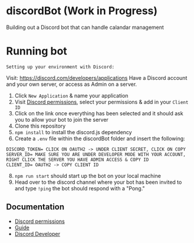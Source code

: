 # discordBot (Work in Progress)

Building out a Discord bot that can handle calandar management

# Running bot

```
Setting up your environment with Discord:
```
Visit: https://discord.com/developers/applications
Have a Discord account and your own server, or access as Admin on a server.

1. Click `New Application` & name your application
3. Visit [Discord permissions](https://discordapi.com/permissions.html#2147732544), select your permissions & add in your `Client ID`
4. Click on the link once everything has been selected and it should ask you to allow your bot to join the server
5. Clone this repository
6. `npm install` to install the discord.js dependency
7. Create a `.env` file within the discordBot folder and insert the following:
  ```
  DISCORD_TOKEN= CLICK ON OAUTH2 -> UNDER CLIENT SECRET, CLICK ON COPY 
  SERVER_ID= MAKE SURE YOU ARE UNDER DEVELOPER MODE WITH YOUR ACCOUNT, RIGHT CLICK THE SERVER YOU HAVE ADMIN ACCESS & COPY ID
  CLIENT_ID= OAUTH2 -> COPY CLIENT ID
  ```
 8. `npm run start` should start up the bot on your local machine
 9. Head over to the discord channel where your bot has been invited to and type `!ping` the bot should respond with a "Pong."

## Documentation
- [Discord permissions](https://discordapi.com/permissions.html#2147732544)
- [Guide](https://discordjs.guide/)
- [Discord Developer](https://discord.com/developers/docs/intro)


